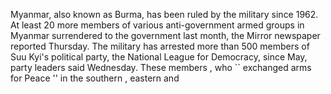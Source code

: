 Myanmar, also known as Burma, has been ruled by the military since 1962.
At least 20 more members of various anti-government armed groups in Myanmar surrendered to the government last month, the Mirror newspaper reported Thursday.
The military has arrested more than 500 members of Suu Kyi's political party, the National League for Democracy, since May, party leaders said Wednesday.
These members , who `` exchanged arms for Peace '' in the southern , eastern and 